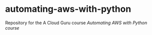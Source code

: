 # automating-aws-with-python

Repository for the A Cloud Guru course *Automating AWS with Python course*
